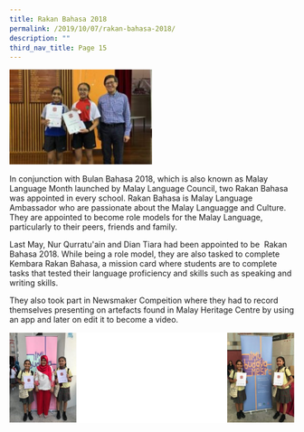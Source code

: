 ```yaml
---
title: Rakan Bahasa 2018
permalink: /2019/10/07/rakan-bahasa-2018/
description: ""
third_nav_title: Page 15
---
```


<img src="/images/Rakan-Bahasa-2018-300x200.jpg" 
     style="width:50%">
<p>In conjunction with Bulan Bahasa 2018, which is also known as Malay Language Month launched by Malay Language Council, two Rakan Bahasa was appointed in every school. Rakan Bahasa is Malay Language Ambassador who are passionate about the Malay Languagge and Culture. They are appointed to become role models for the Malay Language, particularly to their peers, friends and family.</p>
<p>Last May, Nur Qurratu'ain and Dian Tiara had been appointed to be&nbsp; Rakan Bahasa 2018. While being a role model, they are also tasked to complete Kembara Rakan Bahasa, a mission card where students are to complete tasks that tested their language proficiency and skills such as speaking and writing skills.</p>
<p>They also took part in Newsmaker Compeition where they had to record themselves presenting on artefacts found in Malay Heritage Centre by using an app and later on edit it to become a video.</p>
<img src="/images/rakan.png">